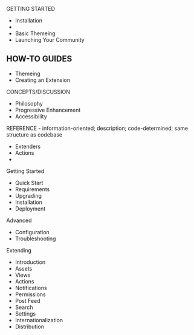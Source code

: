 GETTING STARTED
- Installation
- 
- Basic Themeing
- Launching Your Community



HOW-TO GUIDES
- 
- Themeing 
- Creating an Extension








CONCEPTS/DISCUSSION
- Philosophy
- Progressive Enhancement
- Accessibility

REFERENCE - information-oriented; description; code-determined; same structure as codebase
- Extenders
- Actions
- 



Getting Started
- Quick Start
- Requirements
- Upgrading
- Installation
- Deployment

Advanced
- Configuration
- Troubleshooting

Extending
- Introduction
- Assets
- Views
- Actions
- Notifications
- Permissions
- Post Feed
- Search
- Settings
- Internationalization
- Distribution
